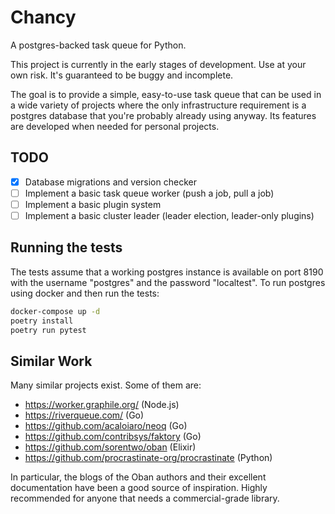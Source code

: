 # Chancy

A postgres-backed task queue for Python.

This project is currently in the early stages of development. Use at your own
risk. It's guaranteed to be buggy and incomplete.

The goal is to provide a simple, easy-to-use task queue that can be used in a
wide variety of projects where the only infrastructure requirement is a postgres
database that you're probably already using anyway. Its features are developed
when needed for personal projects.

## TODO

- [x] Database migrations and version checker
- [ ] Implement a basic task queue worker (push a job, pull a job)
- [ ] Implement a basic plugin system
- [ ] Implement a basic cluster leader (leader election, leader-only plugins)

## Running the tests

The tests assume that a working postgres instance is available on port
8190 with the username "postgres" and the password "localtest". To run postgres
using docker and then run the tests:

```bash
docker-compose up -d
poetry install
poetry run pytest
```

## Similar Work

Many similar projects exist. Some of them are:

- https://worker.graphile.org/ (Node.js)
- https://riverqueue.com/ (Go)
- https://github.com/acaloiaro/neoq (Go)
- https://github.com/contribsys/faktory (Go)
- https://github.com/sorentwo/oban (Elixir)
- https://github.com/procrastinate-org/procrastinate (Python)

In particular, the blogs of the Oban authors and their excellent documentation
have been a good source of inspiration. Highly recommended for anyone that
needs a commercial-grade library.